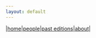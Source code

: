 ```yaml
---
layout: default
---
```


|[home](./index.md)|[people](./team.md)|[past editions](./pasteditions.md)|[about](./about.md)|

